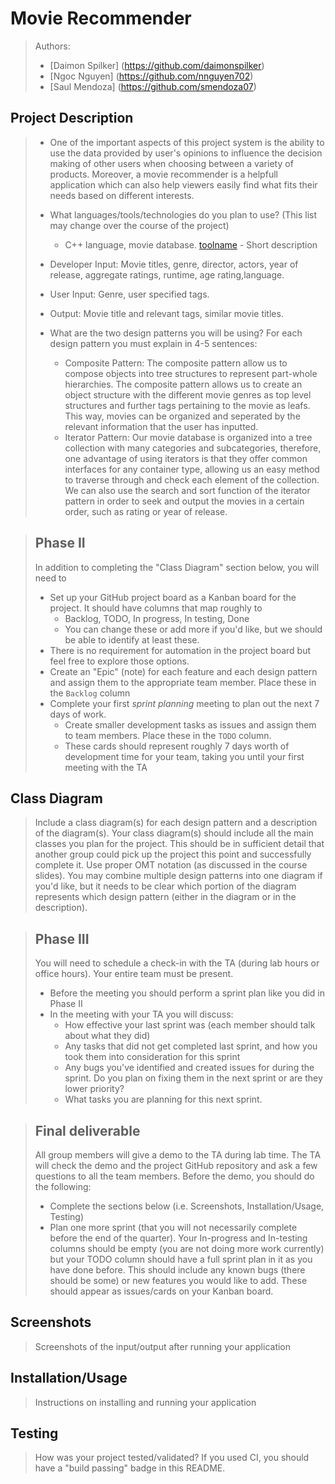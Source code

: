 
# Movie Recommender
 
 > Authors: 
 > * [Daimon Spilker] (https://github.com/daimonspilker)
 > * [Ngoc Nguyen] (https://github.com/nnguyen702)
 > * [Saul Mendoza] (https://github.com/smendoza07)
 

## Project Description
 > * One of the important aspects of this project system is the ability to use the data provided by user's opinions to influence the decision making of other users when choosing between a variety of products. Moreover, a movie recommender is a helpfull application which can also help viewers easily find what fits their needs based on different interests.
 > 
 > * What languages/tools/technologies do you plan to use? (This list may change over the course of the project)
 >   * C++ language, movie database. [toolname](link) - Short description
 >   
 > * Developer Input: Movie titles, genre, director, actors, year of release, aggregate ratings, runtime, age rating,language. 
 > * User Input: Genre, user specified tags.
 > * Output: Movie title and relevant tags, similar movie titles.
 > 
 > * What are the two design patterns you will be using? For each design pattern you must explain in 4-5 sentences:
 >   * Composite Pattern: The composite pattern allow us to compose objects into tree structures to represent part-whole hierarchies. The composite pattern allows us to create an object structure with the different movie genres as top level structures and further tags pertaining to the movie as leafs. This way, movies can be organized and seperated by the relevant information that the user has inputted.
 >   * Iterator Pattern:	Our movie database is organized into a tree collection with many categories and subcategories, therefore, one advantage of using iterators is that they offer common interfaces for any container type, allowing us an easy method to traverse through and check each element of the collection. We can also use the search and sort function of the iterator pattern in order to seek and output the movies in a certain order, such as rating or year of release.

 > ## Phase II
 > In addition to completing the "Class Diagram" section below, you will need to 
 > * Set up your GitHub project board as a Kanban board for the project. It should have columns that map roughly to 
 >   * Backlog, TODO, In progress, In testing, Done
 >   * You can change these or add more if you'd like, but we should be able to identify at least these.
 > * There is no requirement for automation in the project board but feel free to explore those options.
 > * Create an "Epic" (note) for each feature and each design pattern and assign them to the appropriate team member. Place these in the `Backlog` column
 > * Complete your first *sprint planning* meeting to plan out the next 7 days of work.
 >   * Create smaller development tasks as issues and assign them to team members. Place these in the `TODO` column.
 >   * These cards should represent roughly 7 days worth of development time for your team, taking you until your first meeting with the TA
## Class Diagram
 > Include a class diagram(s) for each design pattern and a description of the diagram(s). Your class diagram(s) should include all the main classes you plan for the project. This should be in sufficient detail that another group could pick up the project this point and successfully complete it. Use proper OMT notation (as discussed in the course slides). You may combine multiple design patterns into one diagram if you'd like, but it needs to be clear which portion of the diagram represents which design pattern (either in the diagram or in the description). 
 
 > ## Phase III
 > You will need to schedule a check-in with the TA (during lab hours or office hours). Your entire team must be present. 
 > * Before the meeting you should perform a sprint plan like you did in Phase II
 > * In the meeting with your TA you will discuss: 
 >   - How effective your last sprint was (each member should talk about what they did)
 >   - Any tasks that did not get completed last sprint, and how you took them into consideration for this sprint
 >   - Any bugs you've identified and created issues for during the sprint. Do you plan on fixing them in the next sprint or are they lower priority?
 >   - What tasks you are planning for this next sprint.

 > ## Final deliverable
 > All group members will give a demo to the TA during lab time. The TA will check the demo and the project GitHub repository and ask a few questions to all the team members. 
 > Before the demo, you should do the following:
 > * Complete the sections below (i.e. Screenshots, Installation/Usage, Testing)
 > * Plan one more sprint (that you will not necessarily complete before the end of the quarter). Your In-progress and In-testing columns should be empty (you are not doing more work currently) but your TODO column should have a full sprint plan in it as you have done before. This should include any known bugs (there should be some) or new features you would like to add. These should appear as issues/cards on your Kanban board. 
 
 ## Screenshots
 > Screenshots of the input/output after running your application
 ## Installation/Usage
 > Instructions on installing and running your application
 ## Testing
 > How was your project tested/validated? If you used CI, you should have a "build passing" badge in this README.
 
